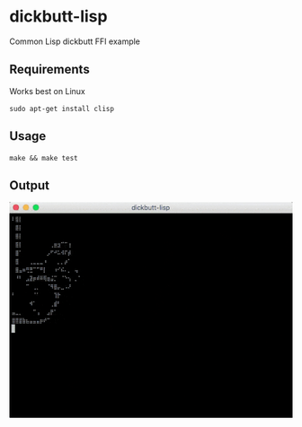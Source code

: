 # dickbutt-lisp

Common Lisp dickbutt FFI example

## Requirements

Works best on Linux

```text
sudo apt-get install clisp
```

## Usage

```text
make && make test
```

## Output

![dickbutt-lisp](dickbutt.gif)
